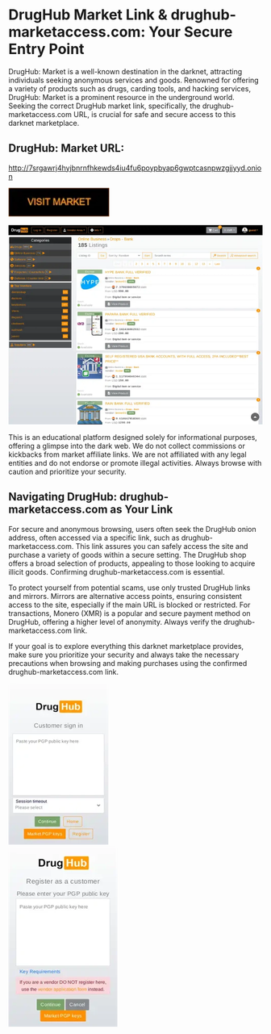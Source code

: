 # DrugHub Market Link & drughub-marketaccess.com: Your Secure Entry Point

DrugHub: Market is a well-known destination in the darknet, attracting individuals seeking anonymous services and goods. Renowned for offering a variety of products such as drugs, carding tools, and hacking services, DrugHub: Market is a prominent resource in the underground world. Seeking the correct DrugHub market link, specifically, the drughub-marketaccess.com URL, is crucial for safe and secure access to this darknet marketplace.

## DrugHub: Market URL:

http://7srgawrj4hyjbnrnfhkewds4iu4fu6poypbyap6gwptcasnpwzgjjyyd.onion

[<img src="/images/maximized.webp" width="200">](http://7srgawrj4hyjbnrnfhkewds4iu4fu6poypbyap6gwptcasnpwzgjjyyd.onion)


<a href="http://7srgawrj4hyjbnrnfhkewds4iu4fu6poypbyap6gwptcasnpwzgjjyyd.onion"><img src="/images/print.webp" alt="image" style="max-width: 100%;"><a>

This is an educational platform designed solely for informational purposes, offering a glimpse into the dark web. We do not collect commissions or kickbacks from market affiliate links. We are not affiliated with any legal entities and do not endorse or promote illegal activities. Always browse with caution and prioritize your security.

## Navigating DrugHub: drughub-marketaccess.com as Your Link

For secure and anonymous browsing, users often seek the DrugHub onion address, often accessed via a specific link, such as drughub-marketaccess.com. This link assures you can safely access the site and purchase a variety of goods within a secure setting. The DrugHub shop offers a broad selection of products, appealing to those looking to acquire illicit goods. Confirming drughub-marketaccess.com is essential.

To protect yourself from potential scams, use only trusted DrugHub links and mirrors. Mirrors are alternative access points, ensuring consistent access to the site, especially if the main URL is blocked or restricted. For transactions, Monero (XMR) is a popular and secure payment method on DrugHub, offering a higher level of anonymity. Always verify the drughub-marketaccess.com link.

If your goal is to explore everything this darknet marketplace provides, make sure you prioritize your security and always take the necessary precautions when browsing and making purchases using the confirmed drughub-marketaccess.com link.


<a href="http://7srgawrj4hyjbnrnfhkewds4iu4fu6poypbyap6gwptcasnpwzgjjyyd.onion"><img src="/images/preferences.webp" alt="image" style="max-width: 100%;"><a>  
<a href="http://7srgawrj4hyjbnrnfhkewds4iu4fu6poypbyap6gwptcasnpwzgjjyyd.onion"><img src="/images/find.webp" alt="image" style="max-width: 100%;"><a>